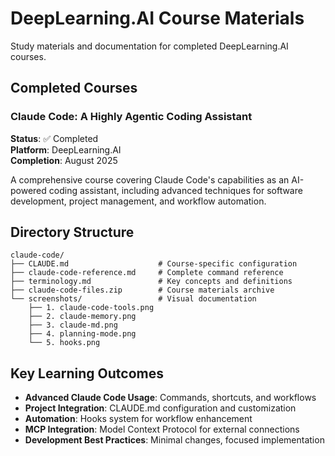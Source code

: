 # DeepLearning.AI Course Materials

Study materials and documentation for completed DeepLearning.AI courses.

## Completed Courses

### Claude Code: A Highly Agentic Coding Assistant
**Status**: ✅ Completed  
**Platform**: DeepLearning.AI  
**Completion**: August 2025

A comprehensive course covering Claude Code's capabilities as an AI-powered coding assistant, including advanced techniques for software development, project management, and workflow automation.

## Directory Structure

```
claude-code/
├── CLAUDE.md                    # Course-specific configuration
├── claude-code-reference.md     # Complete command reference
├── terminology.md               # Key concepts and definitions  
├── claude-code-files.zip        # Course materials archive
└── screenshots/                 # Visual documentation
    ├── 1. claude-code-tools.png
    ├── 2. claude-memory.png
    ├── 3. claude-md.png
    ├── 4. planning-mode.png
    └── 5. hooks.png
```

## Key Learning Outcomes

- **Advanced Claude Code Usage**: Commands, shortcuts, and workflows
- **Project Integration**: CLAUDE.md configuration and customization
- **Automation**: Hooks system for workflow enhancement
- **MCP Integration**: Model Context Protocol for external connections
- **Development Best Practices**: Minimal changes, focused implementation
